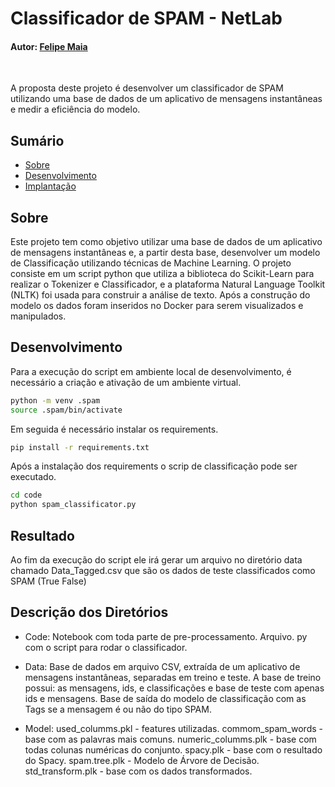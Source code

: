 # Classificador de SPAM - NetLab

#### Autor: [Felipe Maia](https://www.linkedin.com/in/felipe-b-maia/)

<br/>

A proposta deste projeto é desenvolver um classificador de SPAM utilizando uma base de dados de um aplicativo de mensagens instantâneas e medir a eficiência do modelo.

## Sumário

- [Sobre](#sobre)
- [Desenvolvimento](#desenvolvimento)
- [Implantação](#implantação)

## Sobre

Este projeto tem como objetivo utilizar uma base de dados de um aplicativo de mensagens instantâneas e, a partir desta base, desenvolver um modelo de Classificação utilizando técnicas de Machine Learning. O projeto consiste em um script python que utiliza a biblioteca do Scikit-Learn para realizar o Tokenizer e Classificador, e a plataforma Natural Language Toolkit (NLTK) foi usada para construir a análise de texto. Após a construção do modelo os dados foram inseridos no Docker para serem visualizados e manipulados.

## Desenvolvimento

Para a execução do script em ambiente local de desenvolvimento, é necessário a criação e ativação de um ambiente virtual.

```bash
python -m venv .spam
source .spam/bin/activate
```

Em seguida é necessário instalar os requirements.

```bash
pip install -r requirements.txt
```

Após a instalação dos requirements o scrip de classificação pode ser executado.

```bash
cd code
python spam_classificator.py
```

## Resultado

Ao fim da execução do script ele irá gerar um arquivo no diretório data chamado Data_Tagged.csv que são os dados de teste classificados como SPAM (True False)

## Descrição dos Diretórios

- Code:
  Notebook com toda parte de pre-processamento.
  Arquivo. py com o script para rodar o classificador.

- Data:
  Base de dados em arquivo CSV, extraída de um aplicativo de mensagens instantâneas, separadas em treino e teste.
  A base de treino possui: as mensagens, ids, e classificações e base de teste com apenas ids e mensagens.
  Base de saída do modelo de classificação com as Tags se a mensagem é ou não do tipo SPAM.

- Model:
  used_columms.pkl - features utilizadas.
  commom_spam_words - base com as palavras mais comuns.
  numeric_columms.plk - base com todas colunas numéricas do conjunto.
  spacy.plk - base com o resultado do Spacy.
  spam.tree.plk - Modelo de Árvore de Decisão.
  std_transform.plk - base com os dados transformados.

